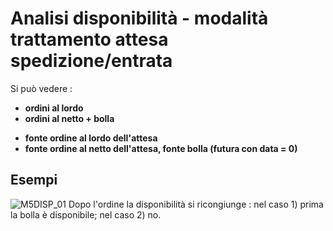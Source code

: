 # Analisi disponibilità - modalità trattamento attesa spedizione/entrata
Si può vedere : 
 * **ordini al lordo**
 * **ordini al netto + bolla**
 - **fonte ordine al lordo dell'attesa**
 - **fonte ordine al netto dell'attesa, fonte bolla (futura con data = 0)**

## Esempi
![M5DISP_01](http://localhost:3000/immagini/M5DISP_N2/M5DISP_01.png)
Dopo l'ordine la disponibilità si ricongiunge :  nel caso 1) prima la bolla è disponibile; nel caso 2) no.
